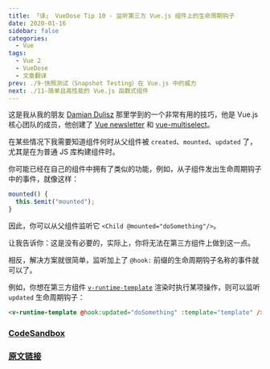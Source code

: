 ```yaml
---
title: 「译」 VueDose Tip 10 - 监听第三方 Vue.js 组件上的生命周期钩子
date: 2020-01-16
sidebar: false
categories:
  - Vue
tags:
  - Vue 2
  - VueDose
  - 文章翻译
prev: ./9-快照测试（Snapshot Testing）在 Vue.js 中的威力
next: ./11-简单且高性能的 Vue.js 函数式组件
---
```


这是我从我的朋友 [Damian Dulisz](https://twitter.com/damiandulisz) 那里学到的一个非常有用的技巧，他是 Vue.js 核心团队的成员，他创建了 [Vue newsletter](https://news.vuejs.org/) 和 [vue-multiselect](https://vue-multiselect.js.org/)。

在某些情况下我需要知道组件何时从父组件被 `created`、`mounted`、`updated` 了，尤其是在为普通 JS 库构建组件时。

你可能已经在自己的组件中拥有了类似的功能，例如，从子组件发出生命周期钩子中的事件，就像这样：

```js
mounted() {
  this.$emit("mounted");
}
```

因此，你可以从父组件监听它 `<Child @mounted="doSomething"/>`。

让我告诉你：这是没有必要的，实际上，你将无法在第三方组件上做到这一点。

相反，解决方案就很简单，监听加上了 `@hook:` 前缀的生命周期钩子名称的事件就可以了。

例如，你想在第三方组件 [`v-runtime-template`](https://github.com/alexjoverm/v-runtime-template) 渲染时执行某项操作，则可以监听 `updated` 生命周期钩子：

```html
<v-runtime-template @hook:updated="doSomething" :template="template" />
```

### [CodeSandbox](https://codesandbox.io/s/18r05pkmn7)

### [原文链接](https://vuedose.tips/tips/listen-to-lifecycle-hooks-on-third-party-vue-js-components)
